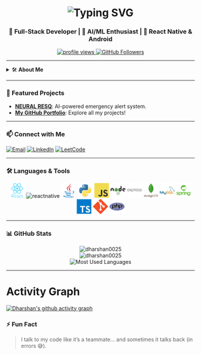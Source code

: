 <h1 align="center">
  <img src="https://readme-typing-svg.herokuapp.com?font=Fira+Code&pause=750&color=2EDDBF&width=435&lines=Hi+%F0%9F%91%8B%2C+I'm+Dharshan+B" alt="Typing SVG" />
</h1>
<h3 align="center">🚀 Full-Stack Developer | 🧠 AI/ML Enthusiast | 📱 React Native & Android</h3>

<p align="center">
  <a href="https://github.com/Dharshan0025">
    <img src="https://komarev.com/ghpvc/?username=Dharshan0025&label=Profile%20views&color=0e75b6&style=flat" alt="profile views"/>
  </a>
  <a href="https://github.com/Dharshan0025?tab=followers">
    <img src="https://img.shields.io/github/followers/Dharshan0025?label=Followers&style=social" alt="GitHub Followers"/>
  </a>
</p>

---

<details>
  <summary>🛠️ <b>About Me</b></summary>
  
  - 🎓 <b>Passionate Full-Stack Developer</b> specializing in <b>React Native</b>, <b>Android Studio (Kotlin/Java)</b>, and <b>AI/ML projects</b>.
  - 🔭 <b>Currently Building:</b> <a href="https://github.com/Dharshan0025/neural-resq.git">NEURAL RESQ</a> – an AI-powered emergency alert system.
  - 🌱 <b>Learning:</b> Spring Boot
  - 👯 <b>Open to Collaborate On:</b>
    - 📱 React Native & Android Apps
    - 🌐 Full-stack Open Source Projects
</details>

---

### 🌟 Featured Projects

- <b><a href="https://github.com/Dharshan0025/neural-resq.git">NEURAL RESQ</a></b>: AI-powered emergency alert system.
- <b><a href="https://github.com/Dharshan0025">My GitHub Portfolio</a></b>: Explore all my projects!

---

### 📫 Connect with Me

<p>
  <a href="mailto:dharshanb0025@gmail.com"><img src="https://img.shields.io/badge/Email-Dharshan0025-blue?style=flat-square&logo=gmail" alt="Email"></a>
  <a href="https://linkedin.com/in/dharshan%20b" target="_blank"><img src="https://img.shields.io/badge/LinkedIn-Dharshan%20B-blue?style=flat-square&logo=linkedin" alt="LinkedIn"></a>
  <a href="https://leetcode.com/u/dharshanb0025/" target="_blank"><img src="https://img.shields.io/badge/LeetCode-dharshanb0025-orange?style=flat-square&logo=leetcode" alt="LeetCode"></a>
</p>

---

### 🛠️ Languages & Tools

<p align="center">
  <img src="https://raw.githubusercontent.com/devicons/devicon/master/icons/react/react-original-wordmark.svg" alt="react" width="40" height="40"/>
  <img src="https://reactnative.dev/img/header_logo.svg" alt="reactnative" width="40" height="40"/>
  <img src="https://raw.githubusercontent.com/devicons/devicon/master/icons/java/java-original.svg" alt="java" width="40" height="40"/>
  <img src="https://raw.githubusercontent.com/devicons/devicon/master/icons/python/python-original.svg" alt="python" width="40" height="40"/>
  <img src="https://raw.githubusercontent.com/devicons/devicon/master/icons/javascript/javascript-original.svg" alt="javascript" width="40" height="40"/>
  <img src="https://raw.githubusercontent.com/devicons/devicon/master/icons/nodejs/nodejs-original-wordmark.svg" alt="nodejs" width="40" height="40"/>
  <img src="https://raw.githubusercontent.com/devicons/devicon/master/icons/express/express-original-wordmark.svg" alt="express" width="40" height="40"/>
  <img src="https://raw.githubusercontent.com/devicons/devicon/master/icons/mongodb/mongodb-original-wordmark.svg" alt="mongodb" width="40" height="40"/>
  <img src="https://raw.githubusercontent.com/devicons/devicon/master/icons/mysql/mysql-original-wordmark.svg" alt="mysql" width="40" height="40"/>
  <img src="https://raw.githubusercontent.com/devicons/devicon/master/icons/spring/spring-original-wordmark.svg" alt="spring" width="40" height="40"/>
  <img src="https://raw.githubusercontent.com/devicons/devicon/master/icons/typescript/typescript-original.svg" alt="typescript" width="40" height="40"/>
  <img src="https://raw.githubusercontent.com/devicons/devicon/master/icons/git/git-original.svg" alt="git" width="40" height="40"/>
  <img src="https://raw.githubusercontent.com/devicons/devicon/master/icons/php/php-original.svg" alt="php" width="40" height="40"/>
</p>

---

### 📊 GitHub Stats

<p align="center">
  <img src="https://github-readme-stats.vercel.app/api?username=Dharshan0025&show_icons=true&locale=en&theme=tokyonight" alt="dharshan0025" />
  <br/>
  <img src="https://github-readme-streak-stats.herokuapp.com/?user=Dharshan0025&theme=tokyonight" alt="dharshan0025" />
  <br/>
  <img src="https://github-readme-stats.vercel.app/api/top-langs/?username=Dharshan0025&layout=compact&langs_count=8&theme=tokyonight" alt="Most Used Languages"/>
</p>

---
# Activity Graph
[![Dharshan's github activity graph](https://github-readme-activity-graph.vercel.app/graph?username=dharshan0025&bg_color=030303&color=16fe5b&line=0aff27&point=ff6038&area=true&hide_border=true)](https://github.com/ashutosh00710/github-readme-activity-graph)

### ⚡ Fun Fact

> I talk to my code like it’s a teammate… and sometimes it talks back (in errors 😅).
> 

